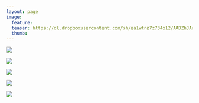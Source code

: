 ```yaml
---
layout: page
image:
  feature:
  teaser: https://dl.dropboxusercontent.com/sh/ea1wtnz7z734o12/AADZhJAeBY3SweJv5XSYl9bDa/luontokuvat/kes%C3%A4/6/DS25619-245px.jpg
  thumb:
---
```


[![](https://dl.dropboxusercontent.com/sh/ea1wtnz7z734o12/AAAC7LhrQZyiPvVSuUdCJUZYa/luontokuvat/kes%C3%A4/6/DS25600-800px.jpg)](https://dl.dropboxusercontent.com/sh/ea1wtnz7z734o12/AABFIoWV_zS7eYFwGFHugvKba/luontokuvat/kes%C3%A4/6/DS25600.jpg)

[![](https://dl.dropboxusercontent.com/sh/ea1wtnz7z734o12/AABf03ob8i-b0MRiuewStiroa/luontokuvat/kes%C3%A4/6/DS25601-800px.jpg)](https://dl.dropboxusercontent.com/sh/ea1wtnz7z734o12/AACM9SzzU0zYyN6i7-TTg8Mwa/luontokuvat/kes%C3%A4/6/DS25601.jpg)

[![](https://dl.dropboxusercontent.com/sh/ea1wtnz7z734o12/AADW1PRKYY7q7Rn_Crs-HVXqa/luontokuvat/kes%C3%A4/6/DS25617-800px.jpg)](https://dl.dropboxusercontent.com/sh/ea1wtnz7z734o12/AAD9SvmB32bx0BwSlCe_TIcSa/luontokuvat/kes%C3%A4/6/DS25617.jpg)

[![](https://dl.dropboxusercontent.com/sh/ea1wtnz7z734o12/AACSGVlpY3lJUZrRSa7gJKeWa/luontokuvat/kes%C3%A4/6/DS25619-800px.jpg)](https://dl.dropboxusercontent.com/sh/ea1wtnz7z734o12/AAAP7al_qDizDFRtDP8QvmMxa/luontokuvat/kes%C3%A4/6/DS25619.jpg)

[![](https://dl.dropboxusercontent.com/sh/ea1wtnz7z734o12/AABa0-uKpNGWr0KmsG7Ggafda/luontokuvat/kes%C3%A4/6/DS25621-800px.jpg)](https://dl.dropboxusercontent.com/sh/ea1wtnz7z734o12/AABkil0DFW2oWugjaGammyTVa/luontokuvat/kes%C3%A4/6/DS25621.jpg)
